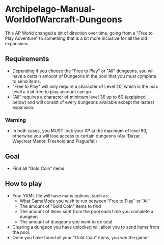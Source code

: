 # Archipelago-Manual-WorldofWarcraft-Dungeons
This AP World changed a bit of direction over time, going from a "Free to Play Adventure" to something that is a bit more inclusive for all the old expansions.

## Requirements
* Depending if you choose the "Free to Play" or "All" dungeons, you will have a certain amount of Dungeons in the pool that you must complete to send items.
* "Free to Play" will only require a character of Level 20, which is the max level a trial free to play account can go.
* "All" requires a character of minimum level 36 up to 60 (explained below) and will consist of every dungeons available except the lastest expansion.
### Warning
* In both cases, you MUST lock your XP at the maximum of level 60, otherwise you will lose access to certain dungeons (Atal'Dazar, Waycrest Manor, Freehold and Plaguefall)

## Goal
* Find all "Gold Coin" items
## How to play
* Your YAML file will have many options, such as:
  * What GameMode you wish to run between "Free to Play" or "All"
  * The amount of "Gold Coin" items to find
  * The amount of items sent from the pool each time you complete a dungeon
  * The amount of dungeons you want to do total
* Clearing a dungeon you have unlocked will allow you to send items from the pool.
* Once you have found all your "Gold Coin" items, you win the game!
